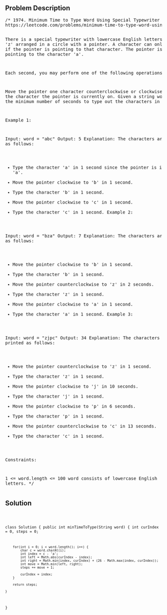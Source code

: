 <!--
<style>
  body { font-family: Arial, sans-serif; }
  .container {{ max-width: 100%; margin: 0 auto; padding: 10px; }}
  .comment-block { max-width: 30%; background-color: #f9f9f9; padding: 10px; border-left: 5px solid #ccc; overflow-wrap: break-word; white-space: pre-wrap; }
  .code-block { background-color: #f4f4f4; padding: 10px; border: 1px solid #ddd; overflow-wrap: break-word; white-space: pre-wrap; }
</style>
-->

<div class='container'>
<h2>Problem Description</h2>
<div class='comment-block'>
<pre>
/* 1974. Minimum Time to Type Word Using Special Typewriter
https://leetcode.com/problems/minimum-time-to-type-word-using-special-typewriter/description/

There is a special typewriter with lowercase English letters 'a' to 'z' 
arranged in a circle with a pointer. A character can only be typed if 
the pointer is pointing to that character. The pointer is initially pointing 
to the character 'a'.


Each second, you may perform one of the following operations:

Move the pointer one character counterclockwise or clockwise.
Type the character the pointer is currently on.
Given a string word, return the minimum number of seconds to type out 
the characters in word.

 

Example 1:

Input: word = "abc"
Output: 5
Explanation: 
The characters are printed as follows:
- Type the character 'a' in 1 second since the pointer is initially on 'a'.
- Move the pointer clockwise to 'b' in 1 second.
- Type the character 'b' in 1 second.
- Move the pointer clockwise to 'c' in 1 second.
- Type the character 'c' in 1 second.
Example 2:

Input: word = "bza"
Output: 7
Explanation:
The characters are printed as follows:
- Move the pointer clockwise to 'b' in 1 second.
- Type the character 'b' in 1 second.
- Move the pointer counterclockwise to 'z' in 2 seconds.
- Type the character 'z' in 1 second.
- Move the pointer clockwise to 'a' in 1 second.
- Type the character 'a' in 1 second.
Example 3:

Input: word = "zjpc"
Output: 34
Explanation:
The characters are printed as follows:
- Move the pointer counterclockwise to 'z' in 1 second.
- Type the character 'z' in 1 second.
- Move the pointer clockwise to 'j' in 10 seconds.
- Type the character 'j' in 1 second.
- Move the pointer clockwise to 'p' in 6 seconds.
- Type the character 'p' in 1 second.
- Move the pointer counterclockwise to 'c' in 13 seconds.
- Type the character 'c' in 1 second.
 

Constraints:

1 <= word.length <= 100
word consists of lowercase English letters.
*/
</pre>
</div>

<h2>Solution</h2>
<div class='code-block'>
<pre><code class='language-java'>

class Solution {
    public int minTimeToType(String word) {
        int curIndex = 0, steps = 0;

        for(int i = 0; i < word.length(); i++) {
            char c = word.charAt(i);
            int index = c - 'a';
            int left = Math.abs(curIndex - index);
            int right = Math.min(index, curIndex) + (26 - Math.max(index, curIndex));
            int move = Math.min(left, right);
            steps += move + 1;

            curIndex = index;
        }

        return steps;
        
    }
}</code></pre>
</div>
</div>
